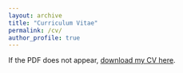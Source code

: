 ```yaml
---
layout: archive
title: "Curriculum Vitae"
permalink: /cv/
author_profile: true
---
```


<div id="pdf-container"></div>

<p>If the PDF does not appear, <a href="https://ashwin-baduni.github.io/files/CV.pdf">download my CV here</a>.</p>

<script src="https://cdnjs.cloudflare.com/ajax/libs/pdf.js/2.11.338/pdf.min.js"></script>
<script>
  // Set the path to the PDF worker
  pdfjsLib.GlobalWorkerOptions.workerSrc = 'https://cdnjs.cloudflare.com/ajax/libs/pdf.js/2.11.338/pdf.worker.min.js';

  // The PDF file you want to display (full absolute path)
  var url = 'https://ashwin-baduni.github.io/files/CV.pdf';

  // Load the PDF
  pdfjsLib.getDocument(url).promise.then(function(pdf) {
    var container = document.getElementById('pdf-container');
    // Iterate through each page
    for (let i = 1; i <= pdf.numPages; i++) {
      pdf.getPage(i).then(function(page) {
        var scale = 1.5;
        var viewport = page.getViewport({ scale: scale });

        var canvas = document.createElement('canvas');
        canvas.className = 'pdf-page-canvas';
        var context = canvas.getContext('2d');
        canvas.height = viewport.height;
        canvas.width = viewport.width;

        container.appendChild(canvas);

        var renderContext = {
          canvasContext: context,
          viewport: viewport
        };
        page.render(renderContext);

        canvas.style.marginBottom = '20px';
      });
    }
  }).catch(function(error) {
    console.error('Error loading PDF:', error);
    document.getElementById('pdf-container').innerHTML = '<p>Error loading PDF. <a href="' + url + '">Download CV here.</a></p>';
  });
</script>
